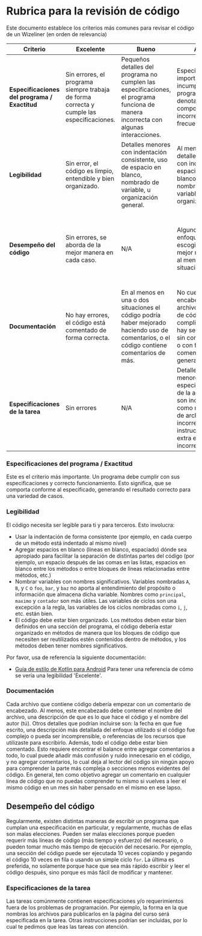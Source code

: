 # Rubrica para la revisión de código
Este documento establece los criterios más comunes para revisar el código de un Wizeliner (en orden de relevancia)

| Criterio | Excelente | Bueno | Apto | En mejora |
|---|---|---|---|---|
| **Especificaciones del programa / Exactitud** | Sin errores, el programa siempre trabaja de forma correcta y cumple las especificaciones. | Pequeños detalles del programa no cumplen las especificaciones, el programa funciona de manera incorrecta con algunas interacciones. | Especificaciones importantes son incumplidas, el programa denota comportamiento incorrecto con frecuencia. | El programa funciona correctamente en situaciones muy específicas o no funciona. |
| **Legibilidad** | Sin error, el código es limpio, entendible y bien organizado. | Detalles menores con indentación consistente, uso de espacio en blanco, nombrado de variable, u organización general. | Al menos un detalle crítico con indentación, espacio en blanco, nombrado de variable u organización. | Problemas críticos con tres o cuatro categorías de legibilidad.
| **Desempeño del código** | Sin errores, se aborda de la mejor manera en cada caso. | N/A | Alguno de los enfoques no es escogido de la mejor manera en al menos una situación | Algunos detalles en el código pudieron haber sido completados de una forma más sencilla, rápida o de lo contrario con un mejor estilo. |
| **Documentación** | No hay errores, el código está comentado de forma correcta. | En al menos en una o dos situaciones el código podría haber mejorado haciendo uso de comentarios, o el código contiene comentarios de más. | No cuenta con encabezado el archivo, líneas de código complicadas o hay secciones sin comentarios o con falta de comentarios que generarían valor. | Sin encabezado en el archivo o sin comentarios. |
| **Especificaciones de la tarea** | Sin errores | N/A | Detalles menores den las especificaciones de la asignación son incumplidas, como nombrado de archivos incorrectos o instrucciones extra ejecutadas incorrectamente. | Detalles mayores de la especificación son incumplidas, así como instrucciones ignoradas o completamente incomprendidas. |

### Especificaciones del programa / Exactitud
Este es el criterio más importante. Un programa debe cumplir con sus especificaciones y correcto funcionamiento. Esto significa, que se comporta conforme al especificado, generando el resultado correcto para una variedad de casos.

### Legibilidad
El código necesita ser legible para ti y para terceros. Esto involucra:
* Usar la indentación de forma consistente (por ejemplo, en cada cuerpo de un método está indentado al mismo nivel)
* Agregar espacios en blanco (líneas en blanco, espaciado) dónde sea apropiado para facilitar la separación de distintas partes del código (por ejemplo, un espacio después de las comas en las listas, espacios en blanco entre los métodos o entre bloques de líneas relacionadas entre métodos, etc.)
* Nombrar variables con nombres significativos. Variables nombradas `A`, `B`, y `C` o `foo`, `bar`, y `baz` no aporta al entendimiento del propósito o información que almacena dicha variable. Nombres como `principal`, `maximo` y `contador` son más útiles. Las variables de ciclos son una excepción a la regla, las variables de los ciclos nombradas como `i`, `j`, etc. están bien.
* El código debe estar bien organizado. Los métodos deben estar bien definidos en una sección del programa, el código debería estar organizado en métodos de manera que los bloques de código que necesiten ser reutilizados estén contenidos dentro de métodos, y los métodos deben tener nombres significativos.

Por favor, usa de referencia la siguiente documentación:
- [Guía de estilo de Kotlin para Android](https://developer.android.com/kotlin/style-guide) 
Para tener una referencia de cómo se vería una legibilidad 'Excelente'.

### Documentación
Cada archivo que contiene código debería empezar con un comentario de encabezado. Al menos, este encabezado debe contener el nombre del archivo, una descripción de que es lo que hace el código y el nombre del autor (tú). Otros detalles que podrían incluirse son: la fecha en que fue escrito, una descripción más detallada del enfoque utilizado si el código fue complejo o pueda ser incomprensible, o referencias de los recursos que utilizaste para escribirlo.
Además, todo el código debe estar bien comentado. Esto requiere encontrar el balance entre agregar comentarios a todo, lo cual puede añadir más confusión y ruido innecesario en el código, y no agregar comentarios, lo cual deja al lector del código sin ningún apoyo para comprender la parte más compleja o secciones menos evidentes del código. En general, ten como objetivo agregar un comentario en cualquier línea de código que no puedas comprender tu mismo si vuelves a leer el mismo código en un mes sin haber pensado en el mismo en ese lapso.

## Desempeño del código
Regularmente, existen distintas maneras de escribir un programa que cumplan una especificación en particular, y regularmente, muchas de ellas son malas elecciones. Pueden ser malas elecciones porque pueden requerir más líneas de código (más tiempo y esfuerzo) del necesario, o pueden tomar mucho más tiempo de ejecución del necesario. Por ejemplo, una sección del código puede ser ejecutada 10 veces copiando y pegando el código 10 veces en fila o usando un simple ciclo `for`. La última es preferida, no solamente porque hace que sea más rápido escribir y leer el código después, sino porque es más fácil de modificar y mantener.

### Especificaciones de la tarea
Las tareas comúnmente contienen especificaciones y/o requerimientos fuera de los problemas de programación. Por ejemplo, la forma en la que nombras los archivos para publicarlos en la página del curso será especificada en la tarea. Otras instrucciones podrían ser incluidas, por lo cual te pedimos que leas las tareas con atención.
